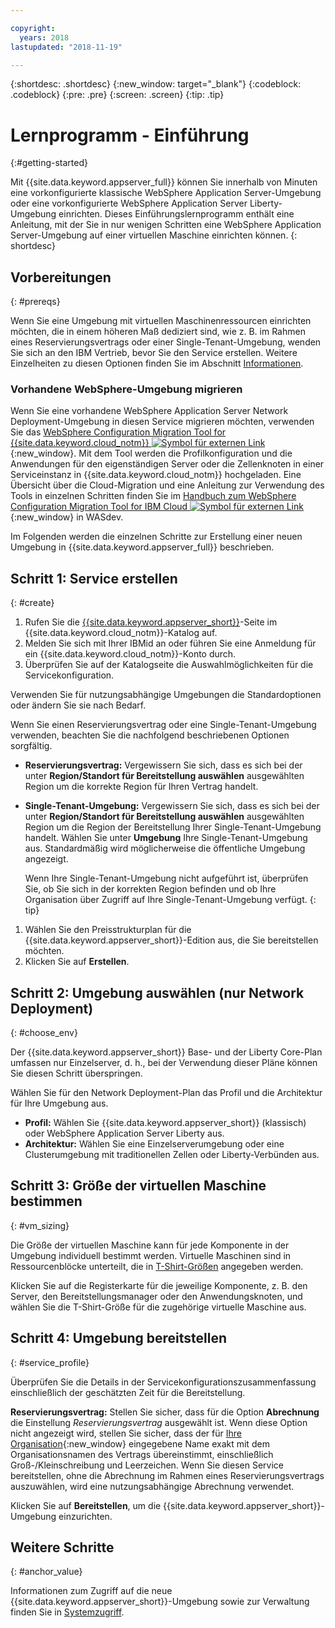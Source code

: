 ```yaml
---

copyright:
  years: 2018
lastupdated: "2018-11-19"

---
```


{:shortdesc: .shortdesc}
{:new_window: target="_blank"}
{:codeblock: .codeblock}
{:pre: .pre}
{:screen: .screen}
{:tip: .tip}


# Lernprogramm - Einführung
{:#getting-started}

Mit {{site.data.keyword.appserver_full}} können Sie innerhalb von Minuten eine vorkonfigurierte klassische WebSphere Application Server-Umgebung oder eine vorkonfigurierte WebSphere Application Server Liberty-Umgebung einrichten. Dieses Einführungslernprogramm enthält eine Anleitung, mit der Sie in nur wenigen Schritten eine WebSphere Application Server-Umgebung auf einer virtuellen Maschine einrichten können.
{: shortdesc}

## Vorbereitungen
{: #prereqs}

Wenn Sie eine Umgebung mit virtuellen Maschinenressourcen einrichten möchten, die in einem höheren Maß dediziert sind, wie z. B. im Rahmen eines Reservierungsvertrags oder einer Single-Tenant-Umgebung, wenden Sie sich an den IBM Vertrieb, bevor Sie den Service erstellen. Weitere Einzelheiten zu diesen Optionen finden Sie im Abschnitt [Informationen](index.html).

### Vorhandene WebSphere-Umgebung migrieren

Wenn Sie eine vorhandene WebSphere Application Server Network Deployment-Umgebung in diesen Service migrieren möchten, verwenden Sie das [WebSphere Configuration Migration Tool for {{site.data.keyword.cloud_notm}} ![Symbol für externen Link](../../icons/launch-glyph.svg "Symbol für externen Link")](https://developer.ibm.com/wasdev/downloads/#asset/tools-WebSphere_Configuration_Migration_Tool_for_IBM_Cloud){:new_window}. Mit dem Tool werden die Profilkonfiguration und die Anwendungen für den eigenständigen Server oder die Zellenknoten in einer Serviceinstanz in {{site.data.keyword.cloud_notm}} hochgeladen. Eine Übersicht über die Cloud-Migration und eine Anleitung zur Verwendung des Tools in einzelnen Schritten finden Sie im [Handbuch zum WebSphere Configuration Migration Tool for IBM Cloud ![Symbol für externen Link](../../icons/launch-glyph.svg "Symbol für externen Link")](https://developer.ibm.com/wasdev/docs/websphere-config-migration-cloud/){:new_window} in WASdev.

Im Folgenden werden die einzelnen Schritte zur Erstellung einer neuen Umgebung in {{site.data.keyword.appserver_full}} beschrieben.

## Schritt 1: Service erstellen
{: #create}

1. Rufen Sie die [{{site.data.keyword.appserver_short}}](https://{DomainName}/catalog/services/websphere-application-server)-Seite im {{site.data.keyword.cloud_notm}}-Katalog auf.
1. Melden Sie sich mit Ihrer IBMid an oder führen Sie eine Anmeldung für ein {{site.data.keyword.cloud_notm}}-Konto durch.
1. Überprüfen Sie auf der Katalogseite die Auswahlmöglichkeiten für die Servicekonfiguration.

  Verwenden Sie für nutzungsabhängige Umgebungen die Standardoptionen oder ändern Sie sie nach Bedarf.

  Wenn Sie einen Reservierungsvertrag oder eine Single-Tenant-Umgebung verwenden, beachten Sie die nachfolgend beschriebenen Optionen sorgfältig.

  * **Reservierungsvertrag:** Vergewissern Sie sich, dass es sich bei der unter **Region/Standort für Bereitstellung auswählen** ausgewählten Region um die korrekte Region für Ihren Vertrag handelt.

  * **Single-Tenant-Umgebung:** Vergewissern Sie sich, dass es sich bei der unter **Region/Standort für Bereitstellung auswählen** ausgewählten Region um die Region der Bereitstellung Ihrer Single-Tenant-Umgebung handelt. Wählen Sie unter **Umgebung** Ihre Single-Tenant-Umgebung aus. Standardmäßig wird möglicherweise die öffentliche Umgebung angezeigt.

    Wenn Ihre Single-Tenant-Umgebung nicht aufgeführt ist, überprüfen Sie, ob Sie sich in der korrekten Region befinden und ob Ihre Organisation über Zugriff auf Ihre Single-Tenant-Umgebung verfügt.
    {: tip}
1. Wählen Sie den Preisstrukturplan für die {{site.data.keyword.appserver_short}}-Edition aus, die Sie bereitstellen möchten.
1. Klicken Sie auf **Erstellen**.


## Schritt 2: Umgebung auswählen (nur Network Deployment)
{: #choose_env}

Der {{site.data.keyword.appserver_short}} Base- und der Liberty Core-Plan umfassen nur Einzelserver, d. h., bei der Verwendung dieser Pläne können Sie diesen Schritt überspringen.

Wählen Sie für den Network Deployment-Plan das Profil und die Architektur für Ihre Umgebung aus.

* **Profil:** Wählen Sie {{site.data.keyword.appserver_short}} (klassisch) oder WebSphere Application Server Liberty aus.
* **Architektur:** Wählen Sie eine Einzelserverumgebung oder eine Clusterumgebung mit traditionellen Zellen oder Liberty-Verbünden aus.


## Schritt 3: Größe der virtuellen Maschine bestimmen
{: #vm_sizing}

Die Größe der virtuellen Maschine kann für jede Komponente in der Umgebung individuell bestimmt werden. Virtuelle Maschinen sind in Ressourcenblöcke unterteilt, die in [T-Shirt-Größen](index.html#vm-size) angegeben werden.

Klicken Sie auf die Registerkarte für die jeweilige Komponente, z. B. den Server, den Bereitstellungsmanager oder den Anwendungsknoten, und wählen Sie die T-Shirt-Größe für die zugehörige virtuelle Maschine aus.

## Schritt 4: Umgebung bereitstellen
{: #service_profile}

Überprüfen Sie die Details in der Servicekonfigurationszusammenfassung einschließlich der geschätzten Zeit für die Bereitstellung.

**Reservierungsvertrag:** Stellen Sie sicher, dass für die Option **Abrechnung** die Einstellung _Reservierungsvertrag_ ausgewählt ist. Wenn diese Option nicht angezeigt wird, stellen Sie sicher, dass der für [Ihre Organisation](../../account/orgs_spaces.html){:new_window} eingegebene Name exakt mit dem Organisationsnamen des Vertrags übereinstimmt, einschließlich Groß-/Kleinschreibung und Leerzeichen. Wenn Sie diesen Service bereitstellen, ohne die Abrechnung im Rahmen eines Reservierungsvertrags auszuwählen, wird eine nutzungsabhängige Abrechnung verwendet.

Klicken Sie auf **Bereitstellen**, um die {{site.data.keyword.appserver_short}}-Umgebung einzurichten.

## Weitere Schritte
{: #anchor_value}

Informationen zum Zugriff auf die neue {{site.data.keyword.appserver_short}}-Umgebung sowie zur Verwaltung finden Sie in [Systemzugriff](systemAccess.html).
